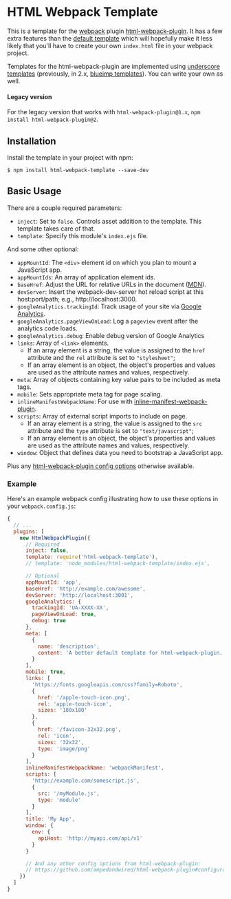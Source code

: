 # HTML Webpack Template

This is a template for the [webpack](http://webpack.github.io/) plugin [html-webpack-plugin](https://www.npmjs.com/package/html-webpack-plugin).
It has a few extra features than the [default template](https://github.com/ampedandwired/html-webpack-plugin/blob/master/default_index.html)
which will hopefully make it less likely that you'll have to create your own `index.html` file in your webpack project.

Templates for the html-webpack-plugin are implemented using [underscore templates](http://underscorejs.org/#template)
(previously, in 2.x, [blueimp templates](https://github.com/blueimp/JavaScript-Templates)). You can write your own as
well.

#### Legacy version

For the legacy version that works with `html-webpack-plugin@1.x`, `npm install html-webpack-plugin@2`.

## Installation

Install the template in your project with npm:

```shell
$ npm install html-webpack-template --save-dev
```

## Basic Usage

There are a couple required parameters:

- `inject`: Set to `false`. Controls asset addition to the template. This template takes care of that.
- `template`: Specify this module's `index.ejs` file.

And some other optional:
- `appMountId`: The `<div>` element id on which you plan to mount a JavaScript app.
- `appMountIds`: An array of application element ids.
- `baseHref`: Adjust the URL for relative URLs in the document ([MDN](https://developer.mozilla.org/en/docs/Web/HTML/Element/base)).
- `devServer`: Insert the webpack-dev-server hot reload script at this host:port/path; e.g., http://localhost:3000.
- `googleAnalytics.trackingId`: Track usage of your site via [Google Analytics](http://analytics.google.com).
- `googleAnalytics.pageViewOnLoad`: Log a `pageview` event after the analytics code loads.
- `googleAnalytics.debug`: Enable debug version of Google Analytics
- `links`: Array of `<link>` elements.
  - If an array element is a string, the value is assigned to the `href` attribute and the `rel` attribute is set to
    `"stylesheet"`;
  - If an array element is an object, the object's properties and values are used as the attribute names and values,
    respectively.
- `meta`: Array of objects containing key value pairs to be included as meta tags.
- `mobile`: Sets appropriate meta tag for page scaling.
- `inlineManifestWebpackName`: For use with [inline-manifest-webpack-plugin](https://www.npmjs.com/package/inline-manifest-webpack-plugin).
- `scripts`: Array of external script imports to include on page.
  - If an array element is a string, the value is assigned to the `src` attribute and the `type` attribute is set to
    `"text/javascript"`;
  - If an array element is an object, the object's properties and values are used as the attribute names and values,
    respectively.
- `window`: Object that defines data you need to bootstrap a JavaScript app.

Plus any [html-webpack-plugin config options](https://github.com/ampedandwired/html-webpack-plugin#configuration)
otherwise available.

### Example

Here's an example webpack config illustrating how to use these options in your `webpack.config.js`:

```js
{
  // ...
  plugins: [
    new HtmlWebpackPlugin({
      // Required
      inject: false,
      template: require('html-webpack-template'),
      // template: 'node_modules/html-webpack-template/index.ejs',

      // Optional
      appMountId: 'app',
      baseHref: 'http://example.com/awesome',
      devServer: 'http://localhost:3001',
      googleAnalytics: {
        trackingId: 'UA-XXXX-XX',
        pageViewOnLoad: true,
        debug: true
      },
      meta: [
        {
          name: 'description',
          content: 'A better default template for html-webpack-plugin.'
        }
      ],
      mobile: true,
      links: [
        'https://fonts.googleapis.com/css?family=Roboto',
        {
          href: '/apple-touch-icon.png',
          rel: 'apple-touch-icon',
          sizes: '180x180'
        },
        {
          href: '/favicon-32x32.png',
          rel: 'icon',
          sizes: '32x32',
          type: 'image/png'
        }
      ],
      inlineManifestWebpackName: 'webpackManifest',
      scripts: [
        'http://example.com/somescript.js',
        {
          src: '/myModule.js',
          type: 'module'
        }
      ],
      title: 'My App',
      window: {
        env: {
          apiHost: 'http://myapi.com/api/v1'
        }
      }

      // And any other config options from html-webpack-plugin:
      // https://github.com/ampedandwired/html-webpack-plugin#configuration
    })
  ]
}
```
